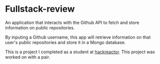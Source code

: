 # Fullstack-review
An application that interacts with the Github API to fetch and store information on public repositories.

By inputing a Github username, this app will retrieve information on that user's public repositories and store it in a Mongo database.

This is a project I completed as a student at [hackreactor](http://hackreactor.com). This project was worked on with a pair.
